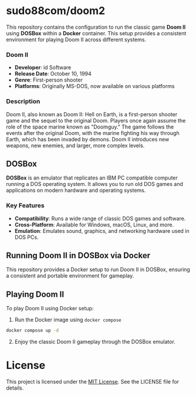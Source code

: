 # sudo88com/doom2

This repository contains the configuration to run the classic game **Doom II** using **DOSBox** within a **Docker** container. This setup provides a consistent environment for playing Doom II across different systems.

### Doom II

- **Developer**: id Software
- **Release Date**: October 10, 1994
- **Genre**: First-person shooter
- **Platforms**: Originally MS-DOS, now available on various platforms

### Description

Doom II, also known as Doom II: Hell on Earth, is a first-person shooter game and the sequel to the original Doom. Players once again assume the role of the space marine known as "Doomguy." The game follows the events after the original Doom, with the marine fighting his way through Earth, which has been invaded by demons. Doom II introduces new weapons, new enemies, and larger, more complex levels.

## DOSBox

**DOSBox** is an emulator that replicates an IBM PC compatible computer running a DOS operating system. It allows you to run old DOS games and applications on modern hardware and operating systems.

### Key Features

- **Compatibility**: Runs a wide range of classic DOS games and software.
- **Cross-Platform**: Available for Windows, macOS, Linux, and more.
- **Emulation**: Emulates sound, graphics, and networking hardware used in DOS PCs.

## Running Doom II in DOSBox via Docker

This repository provides a Docker setup to run Doom II in DOSBox, ensuring a consistent and portable environment for gameplay.

## Playing Doom II

To play Doom II using Docker setup:

1. Run the Docker image using `docker compose`

```bash
docker compose up -d
```

2. Enjoy the classic Doom II gameplay through the DOSBox emulator.

# License

This project is licensed under the [MIT License](/LICENSE). See the LICENSE file for details.
